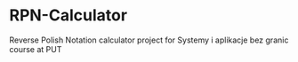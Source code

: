# RPN-Calculator
 Reverse Polish Notation calculator project for Systemy i aplikacje bez granic course at PUT
